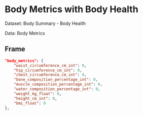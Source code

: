 # Body Metrics with Body Health

Dataset: Body Summary - Body Health

Data: Body Metrics

## Frame

```Json
"body_metrics": {
    "waist_circumference_cm_int": 0,
    "hip_circumference_cm_int": 0,
    "chest_circumference_cm_int": 0,
    "bone_composition_percentage_int": 0,
    "muscle_composition_percentage_int": 0,
    "water_composition_percentage_int": 0,
    "weight_kg_float": 0,
    "height_cm_int": 0,
    "bmi_float": 0
},
```